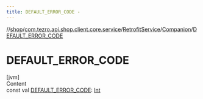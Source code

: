 ```yaml
---
title: DEFAULT_ERROR_CODE -
---
```

//[shop](../../../../index.md)/[com.tezro.api.shop.client.core.service](../../index.md)/[RetrofitService](../index.md)/[Companion](index.md)/[DEFAULT_ERROR_CODE](-d-e-f-a-u-l-t_-e-r-r-o-r_-c-o-d-e.md)



# DEFAULT_ERROR_CODE  
[jvm]  
Content  
const val [DEFAULT_ERROR_CODE](-d-e-f-a-u-l-t_-e-r-r-o-r_-c-o-d-e.md): [Int](https://kotlinlang.org/api/latest/jvm/stdlib/kotlin/-int/index.html)  



